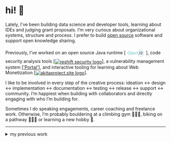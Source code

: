 # hi! 👋

Lately, I’ve been building data science and developer tools, learning about IDEs and judging grant proposals. I’m very curious about organizational systems, structure and process. I prefer to build [open source](https://github.com/issues?q=involves%3Asharon-wang+is%3Apublic) software and support open knowledge sharing.

Previously, I’ve worked on an open source Java runtime [[<img src="https://raw.githubusercontent.com/eclipse-openj9/openj9/7e6038dbc3e3a84e86716198640fe92dffa5ce84/artwork/OpenJ9.svg" alt="openj9 logo" width="64" align="center"/>]](https://github.com/sharon-wang#openj9-java-virtual-machine-), code security analysis tools [[<img src="https://camo.githubusercontent.com/a7db6ae5ed27b2326af3b3fe14d5556ca0d35960c6ea5196850d013a9fa741bd/68747470733a2f2f7265736869667473656375726974792d636f6e74656e742e73332e63612d63656e7472616c2d312e616d617a6f6e6177732e636f6d2f69636f6e732f726573686966742e706e67" alt="reshift security logo" width="72" align="center"/>]](https://github.com/sharon-wang#reshift-security-static-analysis-tool-), a vulnerability management system [['Portal']](https://github.com/sharon-wang#software-secured-vulnerability-management-portal), and interactive tooling for learning about Web Monetization [[<img src="https://github.com/esse-dev/akita/raw/main/assets/icons/icon_64x64.png" alt="akitaproject.site logo" width="24" align="center"/>]](https://github.com/sharon-wang#the-akita-project-).

I like to be involved in every step of the creative process: ideation ↔ design ↔ implementation ↔ documentation ↔ testing ↔ release ↔ support ↔ community. I’m happiest when building with collaborators and directly engaging with who I’m building for.

Sometimes I do speaking engagements, career coaching and freelance work. Otherwise, I’m probably bouldering at a climbing gym 🧗🏻‍♀️, biking on a pathway 🚴🏻‍♀️ or learning a new hobby 🥁.

---

<details>
    <summary>my previous work</summary>

## [OpenJ9 Java Virtual Machine](https://github.com/eclipse-openj9/openj9) <img src="https://raw.githubusercontent.com/eclipse-openj9/openj9/7e6038dbc3e3a84e86716198640fe92dffa5ce84/artwork/OpenJ9.svg" alt="openj9 logo" width="64" align="center"/>

I was part of the Virtual Machine subteam of OpenJ9. My main contributions can be found [here](https://github.com/eclipse-openj9/openj9/pulls?q=involves%3Asharon-wang+). I worked on extending JDK functionality, implementing startup performance enhancements, and unifying the CMake build configuration to support both compressed references and large heap in a single package.

## Reshift Security Static Analysis Tool <img src="https://camo.githubusercontent.com/a7db6ae5ed27b2326af3b3fe14d5556ca0d35960c6ea5196850d013a9fa741bd/68747470733a2f2f7265736869667473656375726974792d636f6e74656e742e73332e63612d63656e7472616c2d312e616d617a6f6e6177732e636f6d2f69636f6e732f726573686966742e706e67" alt="reshift security logo" width="72" align="center"/>

I worked on prototyping new functionality around vulnerability remediation, as well as the Reshift VS Code IDE Extension. I got to play around with the [ANTLR](https://www.antlr.org/) parser generator, use and [contribute to](https://github.com/issues?q=involves%3Asharon-wang+is%3Apublic+org%3Asouffle-lang) a Datalog variant for static analysis called [Soufflé](https://souffle-lang.github.io/), and learn how to package and publish a VS Code Extension.

Unfortunately, the startup has since shut down, so the publicly remaining artifacts of this work are the [NPM listing](https://www.npmjs.com/package/@reshiftsecurity/reshift-plugin-npm), [Product Hunt page](https://www.producthunt.com/products/reshift-security). 

## [Software Secured](https://www.softwaresecured.com/) Vulnerability Management Portal

I co-architected the full-stack app, led development and deployment, and managed a small development team. This is a closed-source application with minimal publicly available information.

The main features I implemented were automated email notifications for upcoming penetration test tasks, a dashboard which organizes the client's software vulnerabilities, role-based access control and automated communications between the client and our penetration testing team.

## [The Akita Project](https://akitaproject.site) <img src="https://github.com/esse-dev/akita/raw/main/assets/icons/icon_64x64.png" alt="akitaproject.site logo" width="24" align="center"/>
Coded, designed, wrote, spoke and illustrated for [The Akita Project](https://akitaproject.site), a [Grant for the Web](https://www.grantfortheweb.org/) funded project that teaches [Web Monetization](https://webmonetization.org) concepts through storytelling, easy-to-use tools and community outreach. This project was co-created with [Elliot](https://github.com/vezwork).

| <img src="https://github.com/esse-dev/akita-project-site/raw/main/assets/banner1_browser_extension.svg" alt="Akita Extension banner" width="200"/><br>[Akita Browser Extension](https://github.com/esse-dev/akita) | <img src="https://github.com/esse-dev/akita-project-site/raw/main/assets/banner2_a_web_monetization_story.svg" alt="'A Web Monetization Story' banner" width="200"/><br>['A Web Monetization Story'](https://esse-dev.github.io/a-web-monetization-story/) | <img src="https://github.com/esse-dev/akita-project-site/raw/main/assets/banner3_outreach.svg" alt="Akita Outreach banner" width="200"/><br>[Community Outreach](https://akitaproject.site/#community-outreach) |
| :-------------: |:-------------:| :-------------: |
| A browser extension that gives you insight into your engagement with Web Monetization. | An interactive, story-based Web Monetization tutorial for online creators. | [**community.interledger.org**/akita](https://community.interledger.org/akita)<br>[**dev.to**/esse-dev](https://dev.to/esse-dev)<br>[**twitter.com**/esse_dev](https://twitter.com/esse_dev) |

</details>

